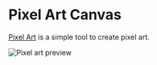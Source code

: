 # Pixel Art Canvas

[Pixel Art](https://sousx-lab.github.io/pixel-art) is a simple tool to create pixel art.

![Pixel art preview](https://i.postimg.cc/5yHzny0w/pixel-art.png)
